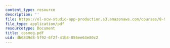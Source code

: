 ```yaml
---
content_type: resource
description: ''
file: https://ol-ocw-studio-app-production.s3.amazonaws.com/courses/8-942-cosmology-fall-2001/db6839d85f926f2f41b8056ee63e80c2_cosmog.pdf
file_type: application/pdf
resourcetype: Document
title: cosmog.pdf
uid: db6839d8-5f92-6f2f-41b8-056ee63e80c2
---
```

